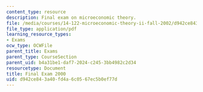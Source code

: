 ```yaml
---
content_type: resource
description: Final exam on microeconomic theory.
file: /media/courses/14-122-microeconomic-theory-ii-fall-2002/d942ce843a40fd4a6c0567ec5b0ef77d_f2000q.pdf
file_type: application/pdf
learning_resource_types:
- Exams
ocw_type: OCWFile
parent_title: Exams
parent_type: CourseSection
parent_uid: b4a31be1-daf7-2024-c245-3bb4982c2d34
resourcetype: Document
title: Final Exam 2000
uid: d942ce84-3a40-fd4a-6c05-67ec5b0ef77d
---
```

